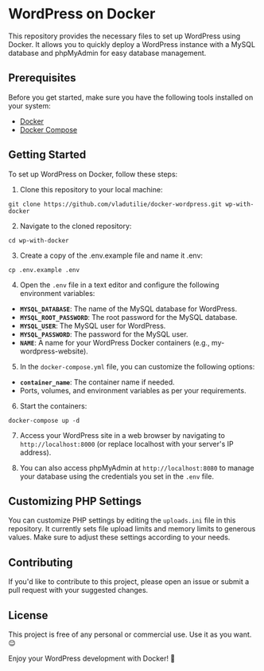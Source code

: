 # WordPress on Docker
This repository provides the necessary files to set up WordPress using Docker. It allows you to quickly deploy a WordPress instance with a MySQL database and phpMyAdmin for easy database management.

## Prerequisites
Before you get started, make sure you have the following tools installed on your system:

- [Docker](https://www.docker.com/get-started)
- [Docker Compose](https://docs.docker.com/compose/install/)

## Getting Started
To set up WordPress on Docker, follow these steps:

1. Clone this repository to your local machine:

```
git clone https://github.com/vladutilie/docker-wordpress.git wp-with-docker
```

2. Navigate to the cloned repository:

```
cd wp-with-docker
```

3. Create a copy of the .env.example file and name it .env:

```
cp .env.example .env
```

4. Open the `.env` file in a text editor and configure the following environment variables:

- **`MYSQL_DATABASE`**: The name of the MySQL database for WordPress.
- **`MYSQL_ROOT_PASSWORD`**: The root password for the MySQL database.
- **`MYSQL_USER`**: The MySQL user for WordPress.
- **`MYSQL_PASSWORD`**: The password for the MySQL user.
- **`NAME`**: A name for your WordPress Docker containers (e.g., my-wordpress-website).
  
5. In the `docker-compose.yml` file, you can customize the following options:

- **`container_name`**: The container name if needed.
- Ports, volumes, and environment variables as per your requirements.

6. Start the containers:

```
docker-compose up -d
```

7. Access your WordPress site in a web browser by navigating to `http://localhost:8000` (or replace localhost with your server's IP address).

8. You can also access phpMyAdmin at `http://localhost:8080` to manage your database using the credentials you set in the `.env` file.

## Customizing PHP Settings
You can customize PHP settings by editing the `uploads.ini` file in this repository. It currently sets file upload limits and memory limits to generous values. Make sure to adjust these settings according to your needs.

## Contributing
If you'd like to contribute to this project, please open an issue or submit a pull request with your suggested changes.

## License
This project is free of any personal or commercial use. Use it as you want. 😌

Enjoy your WordPress development with Docker! 🚀
